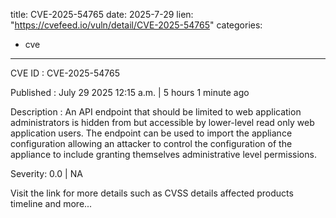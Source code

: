  
title: CVE-2025-54765
date: 2025-7-29
lien: "https://cvefeed.io/vuln/detail/CVE-2025-54765"
categories:
  - cve
---

CVE ID : CVE-2025-54765

Published :  July 29
2025
12:15 a.m. | 5 hours
1 minute ago

Description : An API endpoint that should be limited to web application administrators is hidden from
but accessible by
lower-level read only web application users. The endpoint can be used to import the appliance configuration
allowing an attacker to control the configuration of the appliance
to include granting themselves administrative level permissions.

Severity: 0.0 | NA

Visit the link for more details
such as CVSS details
affected products
timeline
and more...
